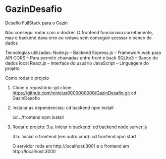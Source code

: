 # GazinDesafio
Desafio FullStack para o Gazin

Não consegui rodar com o docker. O frontend funcionava corretamente,
mas o backend dava erro ou rodava sem conseguir acessar o banco de dados

Tecnologias utilizadas:
    Node.js – Backend
    Express.js – Framework web para API
    CORS – Para permitir chamadas entre front e back
    SQLite3 – Banco de dados local
    React.js – Interface do usuário
    JavaScript – Linguagem do projeto

Como rodar o projeto
1. Clone o repositório:
    git clone https://github.com/vinicius0000000000/GazinDesafio.git
    cd GazinDesafio

2. Instalar as dependencias:
    cd backend
    npm install

    cd ../frontend
    npm install

3. Rodar o projeto:
    3.a. Iniciar o backend:
        cd backend
        node server.js
    
    3.b. Iniciar o frontend (em outro cmd):
        cd frontend
        npm start

    O servidor roda em http://localhost:3001 e o frontend em http://localhost:3000

